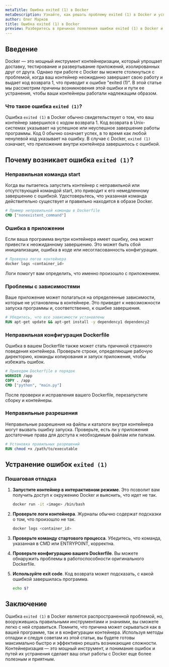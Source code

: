 ```yaml
---
metaTitle: Ошибка exited (1) в Docker
metaDescription: Узнайте, как решать проблему exited (1) в Docker и успешно управлять контейнерами, избегая сбоев и повышая устойчивость приложений
author: Олег Марков
title: Ошибка exited (1) в Docker
preview: Разберитесь в причинах появления ошибки exited (1) в Docker и научитесь устранять её, чтобы ваши контейнеры работали без сбоев. Примеры и советы помогут минимизировать возникновение ошибки
---
```


## Введение

Docker — это мощный инструмент контейнеризации, который упрощает доставку, тестирование и развертывание приложений, изолированных друг от друга. Однако при работе с Docker вы можете столкнуться с проблемой, когда ваш контейнер неожиданно завершает свою работу и выдает код возврата 1, что приводит к ошибке "exited (1)". В этой статье мы рассмотрим причины возникновения этой ошибки и пути ее устранения, чтобы ваши контейнеры работали надлежащим образом.

### Что такое ошибка `exited (1)`?

Ошибка `exited (1)` в Docker обычно свидетельствует о том, что ваш контейнер завершился с кодом возврата 1. Код возврата в Unix-системах указывает на успешное или неуспешное завершение работы программы. Код 0 обычно означает успех, в то время как любой ненулевой код указывает на ошибку. В случае с Docker, `exited (1)` означает, что приложение внутри контейнера завершилось с ошибкой.

## Почему возникает ошибка `exited (1)`?

### Неправильная команда start

Когда вы пытаетесь запустить контейнер с неправильной или отсутствующей командой start, это приводит к его немедленному завершению с ошибкой. Удостоверьтесь, что указанная команда действительно существует и правильно находится в образе Docker.

```dockerfile
# Пример неправильной команды в Dockerfile
CMD ["nonexistent_command"]
```

### Ошибка в приложении

Если ваша программа внутри контейнера имеет ошибку, она может привести к неожиданному завершению. Это может быть сбой инициализации, ошибка в коде или несогласованность конфигурации.

```bash
# Проверка логов контейнера
docker logs <container_id>
```

Логи помогут вам определить, что именно произошло с приложением.

### Проблемы с зависимостями

Ваше приложение может полагаться на определенные зависимости, которые не установлены в контейнере. Это приведет к невозможности запуска программы и, соответственно, к ошибке завершения.

```dockerfile
# Убедитесь, что все зависимости установлены
RUN apt-get update && apt-get install -y dependency1 dependency2
```

### Неправильная конфигурация Dockerfile

Ошибка в вашем Dockerfile также может стать причиной странного поведения контейнера. Проверьте строки, определяющие рабочую директорию, команды копирования и запуск приложения, чтобы избежать ошибок.

```dockerfile
# Приведем Dockerfile в порядок
WORKDIR /app
COPY . /app
CMD ["python", "main.py"]
```

После проверки и исправления вашего Dockerfile, перезапустите сборку и контейнеры.

### Неправильные разрешения

Неправильные разрешения на файлы и каталоги внутри контейнера могут вызвать ошибку запуска. Проверьте, есть ли у приложения достаточные права для доступа к необходимым файлам или папкам.

```dockerfile
# Установка правильных разрешений
RUN chmod +x /path/to/executable
```

## Устранение ошибок `exited (1)`

### Пошаговая отладка

1. **Запустите контейнер в интерактивном режиме**. Это позволит вам получить доступ к окружению Docker и выяснить, что идет не так.

   ```bash
   docker run -it <image> /bin/bash
   ```

2. **Проверьте логи контейнера**. Журналы обычно содержат подсказки о том, что произошло не так.

   ```bash
   docker logs <container_id>
   ```

3. **Проверьте команду стартового процесса**. Убедитесь, что команда, указанная в CMD или ENTRYPOINT, корректна.

4. **Проверьте конфигурацию вашего Dockerfile**. Вы можете обнаружить проблемы в работоспособности оригинального Dockerfile.

5. **Используйте exit code**. Код возврата может подсказать, с какой ошибкой завершилась программа.

   ```bash
   echo $?
   ```

## Заключение

Ошибка `exited (1)` в Docker является распространенной проблемой, но, вооружившись правильными инструментами и знаниями, вы сможете легко с ней справиться. Помните, что причина может скрываться как в вашей программе, так и в конфигурации контейнера. Используя методы отладки и следуя советам из этой статьи, вы будете готовы максимально быстро и эффективно решать возникающие сложности. Контейнеризация — это мощный инструмент, и понимание ошибок и путей их устранения сделает ваш опыт работы с Docker еще более полезным и приятным.

